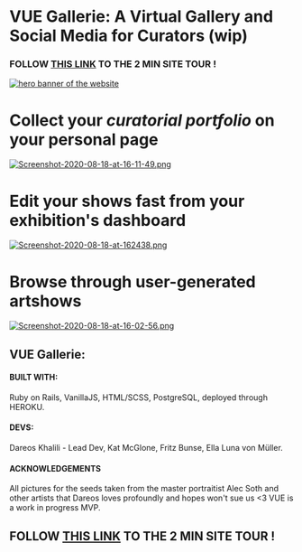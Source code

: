 # VUE Gallerie: A Virtual Gallery and Social Media for Curators (wip)
### FOLLOW [THIS LINK](https://www.youtube.com/watch?v=U88N9JBsCQA/ "This link title") TO THE 2 MIN SITE TOUR !
[![hero banner of the website](https://i.postimg.cc/bvYfpDW7/Screenshot-2020-08-18-at-15-57-55.png)](https://postimg.cc/mPn5SDbj)

# Collect your *curatorial portfolio* on your personal page
[![Screenshot-2020-08-18-at-16-11-49.png](https://i.postimg.cc/QtKHjyWK/Screenshot-2020-08-18-at-16-11-49.png)](https://postimg.cc/CBYFNJ7w)

# Edit your shows fast from your exhibition's dashboard
[![Screenshot-2020-08-18-at-162438.png](https://i.postimg.cc/HsnZt05v/Screenshot-2020-08-18-at-162438.png)](https://postimg.cc/Czyshqcb)

# Browse through user-generated artshows
[![Screenshot-2020-08-18-at-16-02-56.png](https://i.postimg.cc/kGGhpWVc/Screenshot-2020-08-18-at-16-02-56.png)](https://postimg.cc/gL9DwXHX)

## VUE Gallerie:

#### BUILT WITH:
Ruby on Rails,
VanillaJS,
HTML/SCSS,
PostgreSQL,
deployed through HEROKU.

#### DEVS:
Dareos Khalili - Lead Dev,
Kat McGlone,
Fritz Bunse,
Ella Luna von Müller.

#### ACKNOWLEDGEMENTS
All pictures for the seeds taken from the master portraitist Alec Soth and other artists that Dareos loves profoundly and hopes won't sue us <3 VUE is a work in progress MVP.

## FOLLOW [THIS LINK](https://www.youtube.com/watch?v=U88N9JBsCQA/ "This link title") TO THE 2 MIN SITE TOUR !
